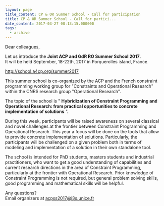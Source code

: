 ```yaml
---
layout: page
title_content: CP & OR Summer School - Call for participation
title: CP & OR Summer School - Call for partici...
date_content: 2017-03-27 08:13:15.000000
tags:
  - archive
---
```



Dear colleagues,  
  
Let us introduce the **Joint ACP and GdR RO Summer School 2017**.  
It will be held September, 18-22th, 2017 in Porquerolles island, France.  
  
<http://school.a4cp.org/summer2017>  
  
This summer school is co-organized by the ACP and the French constraint
programming working group for "Constraints and Operational Research" within
the CNRS research group "Operational Research".  
  
The topic of the school is " **Hybridization of Constraint Programming and
Operational Research: from practical opportunities to concrete implementation
of solutions** ".  
  
During this week, participants will be raised awareness on several classical
and novel challenges at the frontier between Constraint Programming and
Operational Research. This year a focus will be done on the tools that allow
to provide concrete implementation of solutions. Particularly, the
participants will be challenged on a given problem both in terms of modeling
and implementation of a solution in their own standalone tool.  
  
The school is intended for PhD students, masters students and industrial
practitioners, who want to get a good understanding of capabilities and
current research directions in the area of Constraint Programming,
particularly at the frontier with Operational Research. Prior knowledge of
Constraint Programming is not required, but general problem solving skills,
good programming and mathematical skills will be helpful.  
  
Any questions?  
Email organizers at [acpss2017@i3s.unice.fr](mailto:acpss2017@i3s.unice.fr)

